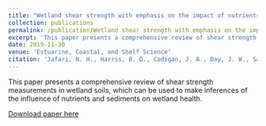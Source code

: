 ```yaml
---
title: "Wetland shear strength with emphasis on the impact of nutrients, sediments, and sea level rise"
collection: publications
permalink: /publication/Wetland shear strength with emphasis on the impact of nutrients, sediments, and sea level rise
excerpt: 'This paper presents a comprehensive review of shear strength measurements in wetland soils, which can be used to make inferences of the influence of nutrients and sediments on wetland health.'
date: 2019-11-30
venue: 'Estuarine, Coastal, and Shelf Science'
citation: 'Jafari, N. H., Harris, B. D., Cadigan, J. A., Day, J. W., Sasser, C. E., Kemp, G. P., Wigand, C., Freeman, A., Sharp, L. A., Pahl, J., Shaffer, G. P., Holm, G. O., and Lane, R. R. (2019). "Wetland shear strength with emphasis on the impact of nutrients, sediments, and sea level rise." Estuarine, Coastal and Shelf Science, 229, 106394.'
---
```

This paper presents a comprehensive review of shear strength measurements in wetland soils, which can be used to make inferences of the influence of nutrients and sediments on wetland health.

[Download paper here](http://jcadig1.github.io/files/shearstrengthreview.pdf)
